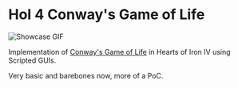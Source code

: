# HoI 4 Conway's Game of Life

![Showcase GIF](https://thumbs.gfycat.com/TightGreenBrahmancow-size_restricted.gif)

Implementation of [Conway's Game of Life](https://www.en.wikipedia.org/wiki/Conway%27s_Game_of_Life) in Hearts of Iron IV using Scripted GUIs.

Very basic and barebones now, more of a PoC.
